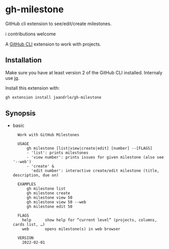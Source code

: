 # gh-milestone
GitHub cli extension to see/edit/create milestones.

ℹ️ contributions welcome

A [GitHub CLI](https://cli.github.com/) extension to work with projects.

## Installation

Make sure you have at least version 2 of the GitHub CLI installed. Internaly use [jq](https://stedolan.github.io/jq/).

Install this extension with:
```bash
gh extension install jaandrle/gh-milestone
```

## Synopsis
- basic
  ```text
    Work with GitHub Milestones

    USAGE
        gh milestone [list|view|create|edit] [number] --[FLAGS]
        - 'list': prints milestones
        - 'view number': prints issues for given milestone (also see '--web')
        - 'create' &
          'edit number': interactive create/edit milestone (title, description, due on)

    EXAMPLES
        gh milestone list
        gh milestone create
        gh milestone view 50
        gh milestone view 50 --web
        gh milestone edit 50

    FLAGS
      help      show help for “current level” (projects, columns, cards list, …)
      web       opens milestone(s) in web browser

    VERSION
      2022-02-01
  ```
